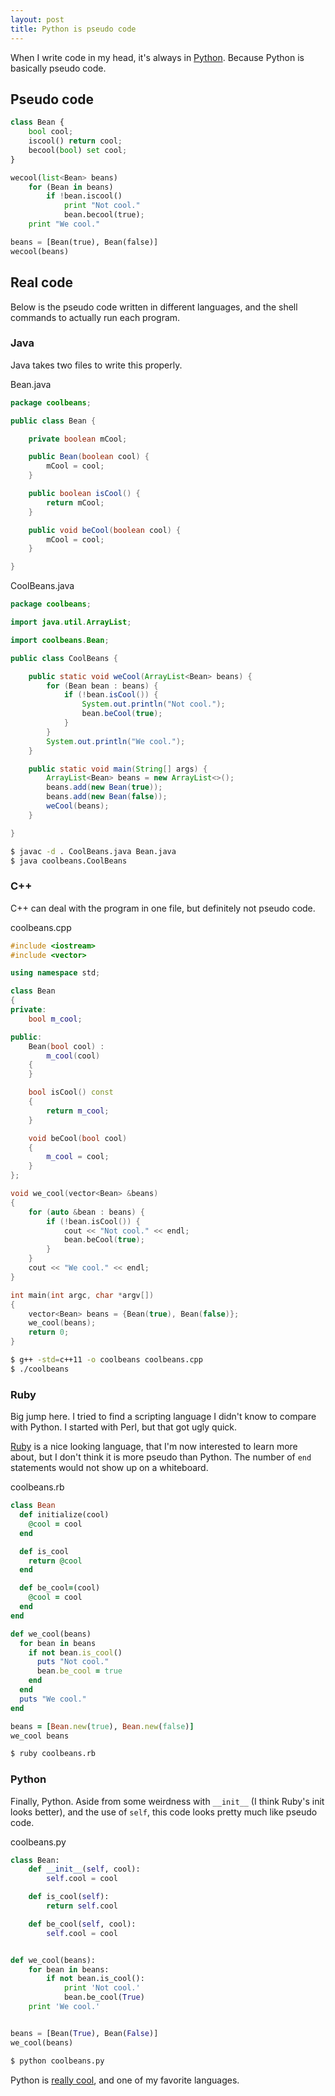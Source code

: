 ```yaml
---
layout: post
title: Python is pseudo code
---
```


When I write code in my head, it's always in [Python](http://python.org/).  Because Python is basically pseudo code.

## Pseudo code

~~~ python
class Bean {
    bool cool;
    iscool() return cool;
    becool(bool) set cool;
}

wecool(list<Bean> beans)
    for (Bean in beans)
        if !bean.iscool()
            print "Not cool."
            bean.becool(true);
    print "We cool."

beans = [Bean(true), Bean(false)]
wecool(beans)
~~~

## Real code

Below is the pseudo code written in different languages, and the shell commands to actually run each program.

### Java

Java takes two files to write this properly.

Bean.java

~~~ java
package coolbeans;

public class Bean {

    private boolean mCool;

    public Bean(boolean cool) {
        mCool = cool;
    }

    public boolean isCool() {
        return mCool;
    }

    public void beCool(boolean cool) {
        mCool = cool;
    }

}
~~~

CoolBeans.java

~~~ java
package coolbeans;

import java.util.ArrayList;

import coolbeans.Bean;

public class CoolBeans {

    public static void weCool(ArrayList<Bean> beans) {
        for (Bean bean : beans) {
            if (!bean.isCool()) {
                System.out.println("Not cool.");
                bean.beCool(true);
            }
        }
        System.out.println("We cool.");
    }

    public static void main(String[] args) {
        ArrayList<Bean> beans = new ArrayList<>();
        beans.add(new Bean(true));
        beans.add(new Bean(false));
        weCool(beans);
    }

}
~~~

~~~ bash
$ javac -d . CoolBeans.java Bean.java
$ java coolbeans.CoolBeans
~~~

### C++

C++ can deal with the program in one file, but definitely not pseudo code.

coolbeans.cpp

~~~ cpp
#include <iostream>
#include <vector>

using namespace std;

class Bean
{
private:
    bool m_cool;

public:
    Bean(bool cool) :
        m_cool(cool)
    {
    }

    bool isCool() const
    {
        return m_cool;
    }

    void beCool(bool cool)
    {
        m_cool = cool;
    }
};

void we_cool(vector<Bean> &beans)
{
    for (auto &bean : beans) {
        if (!bean.isCool()) {
            cout << "Not cool." << endl;
            bean.beCool(true);
        }
    }
    cout << "We cool." << endl;
}

int main(int argc, char *argv[])
{
    vector<Bean> beans = {Bean(true), Bean(false)};
    we_cool(beans);
    return 0;
}
~~~

~~~ bash
$ g++ -std=c++11 -o coolbeans coolbeans.cpp
$ ./coolbeans
~~~

### Ruby

Big jump here.  I tried to find a scripting language I didn't know to compare with Python.  I started with Perl, but that got ugly quick.

[Ruby](https://www.ruby-lang.org/) is a nice looking language, that I'm now interested to learn more about, but I don't think it is more pseudo than Python.  The number of `end` statements would not show up on a whiteboard.

coolbeans.rb

~~~ ruby
class Bean
  def initialize(cool)
    @cool = cool
  end

  def is_cool
    return @cool
  end

  def be_cool=(cool)
    @cool = cool
  end
end

def we_cool(beans)
  for bean in beans
    if not bean.is_cool()
      puts "Not cool."
      bean.be_cool = true
    end
  end
  puts "We cool."
end

beans = [Bean.new(true), Bean.new(false)]
we_cool beans
~~~

~~~ bash
$ ruby coolbeans.rb
~~~

### Python

Finally, Python.  Aside from some weirdness with `__init__` (I think Ruby's init looks better), and the use of `self`, this code looks pretty much like pseudo code.

coolbeans.py

~~~ python
class Bean:
    def __init__(self, cool):
        self.cool = cool

    def is_cool(self):
        return self.cool

    def be_cool(self, cool):
        self.cool = cool


def we_cool(beans):
    for bean in beans:
        if not bean.is_cool():
            print 'Not cool.'
            bean.be_cool(True)
    print 'We cool.'


beans = [Bean(True), Bean(False)]
we_cool(beans)
~~~

~~~ bash
$ python coolbeans.py
~~~

Python is [really cool](http://xkcd.com/353/), and one of my favorite languages.

